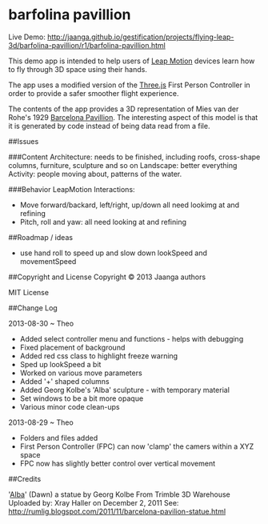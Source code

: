 barfolina pavillion
===================

Live Demo: http://jaanga.github.io/gestification/projects/flying-leap-3d/barfolina-pavillion/r1/barfolina-pavillion.html

This demo app is intended to help users of [Leap Motion](http://leapmotion.com) devices learn how to fly through 3D space using their hands.

The app uses a modified version of the [Three.js](http://three.js) First Person Controller in order to provide a safer smoother flight experience.

The contents of the app provides a 3D representation of Mies van der Rohe's 1929 [Barcelona Pavillion](http://en.wikipedia.org/wiki/Barcelona_Pavilion).
The interesting aspect of this model is that it is generated by code instead of being data read from a file.


##Issues

###Content
Architecture: needs to be finished, including roofs, cross-shape columns, furniture, sculpture and so on
Landscape: better everything
Activity: people moving about, patterns of the water.

###Behavior
LeapMotion Interactions:
* Move forward/backard, left/right, up/down all need lookimg at and refining
* Pitch, roll and yaw: all need looking at and refining


##Roadmap / ideas
* use hand roll to speed up and slow down lookSpeed and movementSpeed

##Copyright and License
Copyright &copy; 2013 Jaanga authors

MIT License

##Change Log

2013-08-30 ~ Theo
* Added select controller menu and functions - helps with debugging
* Fixed placement of background 
* Added red css class to highlight freeze warning
* Sped up lookSpeed a bit
* Worked on various move parameters
* Added '+' shaped columns
* Added Georg Kolbe's 'Alba' sculpture - with temporary material
* Set windows to be a bit more opaque
* Various minor code clean-ups

2013-08-29 ~ Theo
* Folders and files added
* First Person Controller (FPC) can now 'clamp' the camers within a XYZ space
* FPC now has slightly better control over vertical movement

##Credits

'[Alba](http://sketchup.google.com/3dwarehouse/details?mid=842462e3fcec482c9ac3aefb8c574b8b)' (Dawn) a statue by Georg Kolbe
From Trimble 3D Warehouse
Uploaded by: Xray Haller on December 2, 2011
See: http://rumlig.blogspot.com/2011/11/barcelona-pavilion-statue.html



